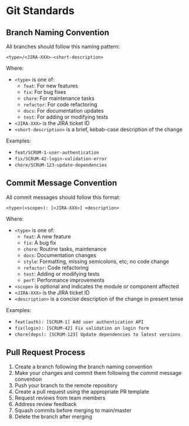 # Git Standards

## Branch Naming Convention

All branches should follow this naming pattern:
```
<type>/<JIRA-XXX>-<short-description>
```

Where:
- `<type>` is one of:
  - `feat`: For new features
  - `fix`: For bug fixes
  - `chore`: For maintenance tasks
  - `refactor`: For code refactoring
  - `docs`: For documentation updates
  - `test`: For adding or modifying tests
- `<JIRA-XXX>` is the JIRA ticket ID
- `<short-description>` is a brief, kebab-case description of the change

Examples:
- `feat/SCRUM-1-user-authentication`
- `fix/SCRUM-42-login-validation-error`
- `chore/SCRUM-123-update-dependencies`

## Commit Message Convention

All commit messages should follow this format:
```
<type>(<scope>): [<JIRA-XXX>] <description>
```

Where:
- `<type>` is one of:
  - `feat`: A new feature
  - `fix`: A bug fix
  - `chore`: Routine tasks, maintenance
  - `docs`: Documentation changes
  - `style`: Formatting, missing semicolons, etc; no code change
  - `refactor`: Code refactoring
  - `test`: Adding or modifying tests
  - `perf`: Performance improvements
- `<scope>` is optional and indicates the module or component affected
- `<JIRA-XXX>` is the JIRA ticket ID
- `<description>` is a concise description of the change in present tense

Examples:
- `feat(auth): [SCRUM-1] Add user authentication API`
- `fix(login): [SCRUM-42] Fix validation on login form`
- `chore(deps): [SCRUM-123] Update dependencies to latest versions`

## Pull Request Process

1. Create a branch following the branch naming convention
2. Make your changes and commit them following the commit message convention
3. Push your branch to the remote repository
4. Create a pull request using the appropriate PR template
5. Request reviews from team members
6. Address review feedback
7. Squash commits before merging to main/master
8. Delete the branch after merging
